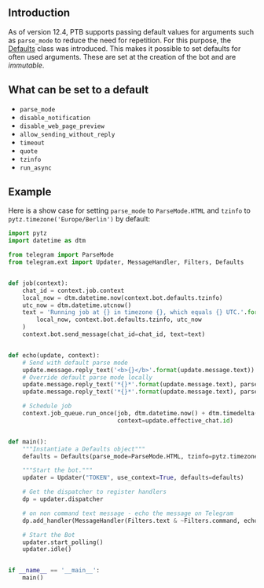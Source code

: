 ## Introduction
As of version 12.4, PTB supports passing default values for arguments such as `parse_mode` to reduce the need for repetition. For this purpose, the [Defaults](https://python-telegram-bot.readthedocs.io/en/stable/telegram.ext.defaults.html) class was introduced. This makes it possible to set defaults for often used arguments. These are set at the creation of the bot and are _immutable_.

## What can be set to a default
* `parse_mode`
* `disable_notification`
* `disable_web_page_preview`
* `allow_sending_without_reply`
* `timeout`
* `quote`
* `tzinfo`
* `run_async`

## Example
Here is a show case for setting `parse_mode` to `ParseMode.HTML` and `tzinfo` to `pytz.timezone('Europe/Berlin')` by default:

```python
import pytz
import datetime as dtm

from telegram import ParseMode
from telegram.ext import Updater, MessageHandler, Filters, Defaults


def job(context):
    chat_id = context.job.context
    local_now = dtm.datetime.now(context.bot.defaults.tzinfo)
    utc_now = dtm.datetime.utcnow()
    text = 'Running job at {} in timezone {}, which equals {} UTC.'.format(
        local_now, context.bot.defaults.tzinfo, utc_now
    )
    context.bot.send_message(chat_id=chat_id, text=text)


def echo(update, context):
    # Send with default parse mode
    update.message.reply_text('<b>{}</b>'.format(update.message.text))
    # Override default parse mode locally
    update.message.reply_text('*{}*'.format(update.message.text), parse_mode=ParseMode.MARKDOWN)
    update.message.reply_text('*{}*'.format(update.message.text), parse_mode=None)

    # Schedule job
    context.job_queue.run_once(job, dtm.datetime.now() + dtm.timedelta(seconds=1),
                               context=update.effective_chat.id)


def main():
    """Instantiate a Defaults object"""
    defaults = Defaults(parse_mode=ParseMode.HTML, tzinfo=pytz.timezone('Europe/Berlin'))

    """Start the bot."""
    updater = Updater("TOKEN", use_context=True, defaults=defaults)

    # Get the dispatcher to register handlers
    dp = updater.dispatcher

    # on non command text message - echo the message on Telegram
    dp.add_handler(MessageHandler(Filters.text & ~Filters.command, echo))

    # Start the Bot
    updater.start_polling()
    updater.idle()


if __name__ == '__main__':
    main()

```